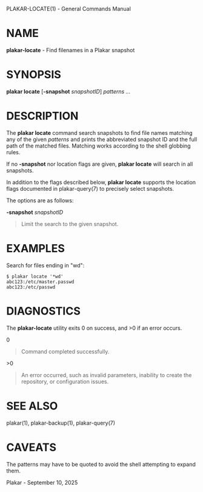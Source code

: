 PLAKAR-LOCATE(1) - General Commands Manual

# NAME

**plakar-locate** - Find filenames in a Plakar snapshot

# SYNOPSIS

**plakar&nbsp;locate**
\[**-snapshot**&nbsp;*snapshotID*]
*patterns&nbsp;...*

# DESCRIPTION

The
**plakar locate**
command search snapshots to find file names matching any of the given
*patterns*
and prints the abbreviated snapshot ID and the full path of the
matched files.
Matching works according to the shell globbing rules.

If no
**-snapshot**
nor location flags are given,
**plakar locate**
will search in all snapshots.

In addition to the flags described below,
**plakar locate**
supports the location flags documented in
plakar-query(7)
to precisely select snapshots.

The options are as follows:

**-snapshot** *snapshotID*

> Limit the search to the given snapshot.

# EXAMPLES

Search for files ending in
"wd":

	$ plakar locate '*wd'
	abc123:/etc/master.passwd
	abc123:/etc/passwd

# DIAGNOSTICS

The **plakar-locate** utility exits&#160;0 on success, and&#160;&gt;0 if an error occurs.

0

> Command completed successfully.

&gt;0

> An error occurred, such as invalid parameters, inability to create the
> repository, or configuration issues.

# SEE ALSO

plakar(1),
plakar-backup(1),
plakar-query(7)

# CAVEATS

The patterns may have to be quoted to avoid the shell attempting to
expand them.

Plakar - September 10, 2025
